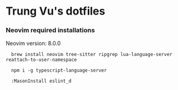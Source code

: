 # Trung Vu's dotfiles

### Neovim required installations

Neovim version: 8.0.0

```
  brew install neovim tree-sitter ripgrep lua-language-server reattach-to-user-namespace
```

```
  npm i -g typescript-language-server
```

```
  :MasonInstall eslint_d
```
